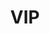 ---
id: vip
parent: /wiki/
permalink: /wiki/vip/
image: /images/wiki/vip.webp
title: VIP
description: Very Important Padel, sapevi che tutti questi personaggi famosi giocano a padel?
menu:
  main:
    identifier: "vip"
    parent: "wiki"
---